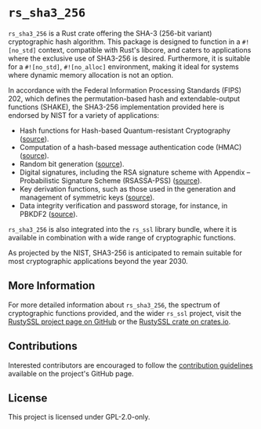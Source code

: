 # `rs_sha3_256`

`rs_sha3_256` is a Rust crate offering the SHA-3 (256-bit variant) cryptographic hash algorithm. This package is designed to function in a `#![no_std]` context, compatible with Rust's libcore, and caters to applications where the exclusive use of SHA3-256 is desired. Furthermore, it is suitable for a `#![no_std]`, `#![no_alloc]` environment, making it ideal for systems where dynamic memory allocation is not an option.

In accordance with the Federal Information Processing Standards (FIPS) 202, which defines the permutation-based hash and extendable-output functions (SHAKE), the SHA3-256 implementation provided here is endorsed by NIST for a variety of applications:

- Hash functions for Hash-based Quantum-resistant Cryptography ([source](https://nvlpubs.nist.gov/nistpubs/SpecialPublications/NIST.SP.800-208.pdf)).
- Computation of a hash-based message authentication code (HMAC) ([source](https://tools.ietf.org/html/rfc2104)).
- Random bit generation ([source](https://nvlpubs.nist.gov/nistpubs/SpecialPublications/NIST.SP.800-90Ar1.pdf)).
- Digital signatures, including the RSA signature scheme with Appendix – Probabilistic Signature Scheme (RSASSA-PSS) ([source](https://nvlpubs.nist.gov/nistpubs/SpecialPublications/NIST.SP.800-107r1.pdf)).
- Key derivation functions, such as those used in the generation and management of symmetric keys ([source](https://nvlpubs.nist.gov/nistpubs/SpecialPublications/NIST.SP.800-56Cr1.pdf)).
- Data integrity verification and password storage, for instance, in PBKDF2 ([source](https://nvlpubs.nist.gov/nistpubs/SpecialPublications/NIST.SP.800-132.pdf)).

`rs_sha3_256` is also integrated into the `rs_ssl` library bundle, where it is available in combination with a wide range of cryptographic functions.

As projected by the NIST, SHA3-256 is anticipated to remain suitable for most cryptographic applications beyond the year 2030.

## More Information

For more detailed information about `rs_sha3_256`, the spectrum of cryptographic functions provided, and the wider `rs_ssl` project, visit the [RustySSL project page on GitHub](https://github.com/RustySSL/rs_ssl) or the [RustySSL crate on crates.io](https://crates.io/crates/rs_ssl).

## Contributions
Interested contributors are encouraged to follow the [contribution guidelines](https://github.com/RustySSL/rs_ssl/CONTRIBUTING.md) available on the project's GitHub page.

## License
This project is licensed under GPL-2.0-only.
